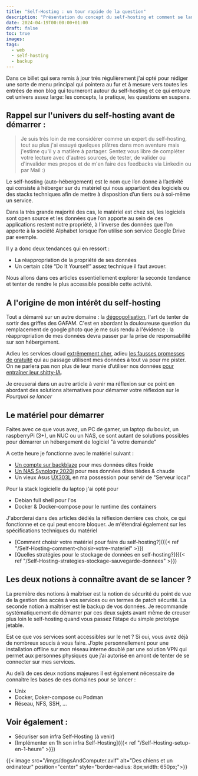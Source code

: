 ```yaml
---
title: "Self-Hosting : un tour rapide de la question"
description: "Présentation du concept du self-hosting et comment se lancer"
date: 2024-04-19T00:00:00+01:00
draft: false
toc: true
images:
tags:
  - web
  - self-hosting
  - backup
---
```


Dans ce billet qui sera remis à jour très régulièrement j'ai opté pour rédiger une sorte de menu principal qui pointera au fur et à mesure vers toutes les entrées de mon blog qui tourneront autour du self-hosting et ce qui entoure cet univers assez large: les concepts, la pratique, les questions en suspens.

## Rappel sur l'univers du self-hosting avant de démarrer :

> Je suis très loin de me considérer comme un expert du self-hosting, tout au plus j'ai essuyé quelques plâtres dans mon aventure mais j'estime qu'il y a matière à partager. Sentez vous libre de compléter votre lecture avec d'autres sources, de tester, de valider ou d'invalider mes propos et de m'en faire des feedbacks via Linkedin ou par Mail :)

Le self-hosting (auto-hébergement) est le nom que l’on donne à l’activité qui consiste à héberger sur du matériel qui nous appartient des logiciels ou des stacks techniques afin de mettre à disposition d’un tiers ou à soi-même un service. 

Dans la très grande majorité des cas, le matériel est chez soi, les logiciels sont open source et les données que l’on apporte au sein de ces applications restent notre propriété, à l’inverse des données que l’on apporte à la société Alphabet lorsque l’on utilise son service Google Drive par exemple.

Il y a donc deux tendances qui en ressort : 
 - La réappropriation de la propriété de ses données
 - Un certain côté “Do It Yourself” assez technique il faut avouer.

Nous allons dans ces articles essentiellement explorer la seconde tendance et tenter de rendre le plus accessible possible cette activité.

## A l'origine de mon intérêt du self-hosting

Tout a démarré sur un autre domaine : la [dégoogolisation](https://degooglisons-internet.org/fr/), l'art de tenter de sortir des griffes des GAFAM. C'est en abordant la douloureuse question du remplacement de google photo que je me suis rendu à l'évidence : la réappropriation de mes données devra passer par la prise de responsabilité sur son hébergement.

Adieu les services cloud [extrêmement cher](https://www.backblaze.com/cloud-storage/pricing), adieu [les fausses promesses de gratuité](https://www.cnet.com/tech/services-and-software/google-photos-unlimited-free-storage-is-gone-heres-how-to-get-more-space/) qui au passage utilisent mes données à tout va pour me pister. On ne parlera pas non plus de leur manie d’utiliser nos données [pour entraîner leur shitty-IA](https://searx.be/search?q=annonce+utiliser+vos+donn%C3%A9es+pour+entrainer+leur+ia).

Je creuserai dans un autre article à venir ma réflexion sur ce point en abordant des solutions alternatives pour démarrer votre réflexion sur le *Pourquoi se lancer*

## Le matériel pour démarrer

Faites avec ce que vous avez, un PC de gamer, un laptop du boulot, un raspberryPi (3+), un NUC ou un NAS, ce sont autant de solutions possibles pour démarrer un hébergement de logiciel "à votre demande"

A cette heure je fonctionne avec le matériel suivant :
 - [Un compte sur backblaze](https://www.backblaze.com/cloud-storage) pour mes données dites froide
 - [Un NAS Synology 2020j](https://www.synology.com/fr-fr/company/news/article/DS220j) pour mes données dites tièdes & chaude
 - Un vieux Asus [UX303L](https://searx.be/search?q=UX303L&categories=general&language=fr) en ma possession pour servir de "Serveur local"

Pour la stack logicielle du laptop j'ai opté pour
 - Debian full shell pour l'os
 - Docker & Docker-compose pour le runtime des containers

J'aborderai dans des articles dédiés la réflexion derrière ces choix, ce qui fonctionne et ce qui peut encore bloquer. Je m'étendrai également sur les spécifications techniques du matériel
 - [Comment choisir votre matériel pour faire du self-hosting?]({{< ref "/Self-Hosting-comment-choisir-votre-materiel" >}})
 - [Quelles stratégies pour le stockage de données en self-hosting?]({{< ref "/Self-Hosting-strategies-stockage-sauvegarde-donnees" >}})

## Les deux notions à connaître avant de se lancer ?

La première des notions à maîtriser est la notion de sécurité du point de vue de la gestion des accès à vos services ou en termes de patch sécurité. La seconde notion à maîtriser est le backup de vos données. Je recommande systématiquement de démarrer par ces deux sujets avant même de creuser plus loin le self-hosting quand vous passez l’étape du simple prototype jetable.

Est ce que vos services sont accessibles sur le net ? Si oui, vous avez déjà de nombreux soucis à vous faire. J’opte personnellement pour une installation offline sur mon réseau interne doublé par une solution VPN qui permet aux personnes physiques que j’ai autorisé en amont de tenter de se connecter sur mes services.

Au delà de ces deux notions majeures il est également nécessaire de connaitre les bases de ces domaines pour se lancer : 
 - Unix
 - Docker, Doker-compose ou Podman
 - Réseau, NFS, SSH, ...

## Voir également : 
 - Sécuriser son infra Self-Hosting (à venir)
 - [Implémenter en 1h son infra Self-Hosting]({{< ref "/Self-Hosting-setup-en-1-heure" >}})

{{< image src="/imgs/dogsAndComputer.avif" alt="Des chiens et un ordinateur" position="center" style="border-radius: 8px;width: 650px;">}}